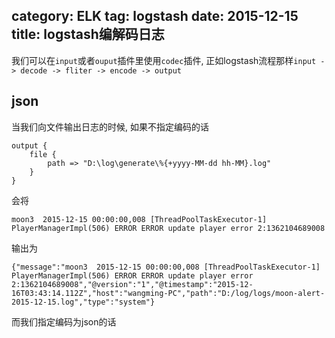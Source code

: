 ﻿category: ELK
tag: logstash
date: 2015-12-15
title: logstash编解码日志
---
我们可以在`input`或者`ouput`插件里使用`codec`插件, 正如logstash流程那样`input -> decode -> fliter -> encode -> output`

## json
当我们向文件输出日志的时候, 如果不指定编码的话
```
output {
    file {
        path => "D:\log\generate\%{+yyyy-MM-dd hh-MM}.log"
    }
}
```
会将
```
moon3  2015-12-15 00:00:00,008 [ThreadPoolTaskExecutor-1] PlayerManagerImpl(506) ERROR ERROR update player error 2:1362104689008
```
输出为
```
{"message":"moon3  2015-12-15 00:00:00,008 [ThreadPoolTaskExecutor-1] PlayerManagerImpl(506) ERROR ERROR update player error 2:1362104689008","@version":"1","@timestamp":"2015-12-16T03:43:14.112Z","host":"wangming-PC","path":"D:/log/logs/moon-alert-2015-12-15.log","type":"system"}
```

而我们指定编码为json的话
